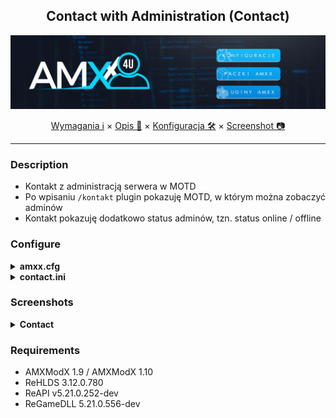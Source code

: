 <div align="center">

## Contact with Administration (Contact)

<img src="https://raw.githubusercontent.com/AMXX4u/contact-admin/main/assets/main.png?token=GHSAT0AAAAAAB4BEINDX4PWVMUD4KM7PTBOY5WG2WQ"></img>

</div>

<p align="center">
  <a href="#requirements">Wymagania ℹ</a> ×
  <a href="#description">Opis 📄</a> ×
  <a href="#configure">Konfiguracja 🛠</a> ×
  <a href="#screenshots">Screenshot 📷</a>
</p>

---

### Description 
- Kontakt z administracją serwera w MOTD
- Po wpisaniu `/kontakt` plugin pokazuję MOTD, w którym można zobaczyć adminów
- Kontakt pokazuję dodatkowo status adminów, tzn. status online / offline

### Configure
<details>
  <summary><b>amxx.cfg</b></summary>

```cfg
// Pokazywać wszystkich adminów w konsoli gracza?
amxx4u_contact_console "1"

// Pokazywać informację na czacie dla gracza, że lista adminów została wydrukowana w konsoli?
amxx4u_contact_chat "1"

// Pokazywać forum w wydrukowanej liście adminów?
amxx4u_contact_show_board "1"

// Jaką nazwę forum wyświetlać w wydrukowanej liście adminów?
amxx4u_contact_board "AMXX4u.pl"

// Pokazywać zaproszenie do Discord'a w wydrukowanej liście adminów?
amxx4u_contact_show_discord "1"

// Jakie zaproszenie wyświetlać w wydrukowanej liście adminów?
amxx4u_contact_discord "https://discord.amxx4u.pl/"

```
</details>

<details>
  <summary><b>contact.ini</b></summary>

```ini

; Poniżej znajduję sie przykład dodawania nowego admina do kontaktu.
; Steam - Najlepiej podawać nick ze steam, nie link do profilu.
; "Nick" "Discord#0000" "Steam" "Ranga"

"AMXX4u" "Paweł#8547" "AMXX4u" "Właściciel"
"Pawel." "Paweł#8547" "AMXX4u" "Opiekun"

```
</details>

### Screenshots

<details>
  <summary><b>Contact</b></summary>

- MOTD

  <img src="https://raw.githubusercontent.com/AMXX4u/contact-admin/main/assets/motd.png?token=GHSAT0AAAAAAB4BEINCGBB2AWWV2FXVTZMSY5WGYUA"></img>

- Console

  <img src="https://raw.githubusercontent.com/AMXX4u/contact-admin/main/assets/console.png?token=GHSAT0AAAAAAB4BEINDAN3JNMJTZBZDDOGEY5WGZKQ"></img>

- Chat

  <img src="https://raw.githubusercontent.com/AMXX4u/contact-admin/main/assets/chat.png?token=GHSAT0AAAAAAB4BEINDK24CWRZ55FOOBOSIY5WGZZA"></img>
</details>

### Requirements 
- AMXModX 1.9 / AMXModX 1.10
- ReHLDS 3.12.0.780
- ReAPI v5.21.0.252-dev
- ReGameDLL 5.21.0.556-dev
